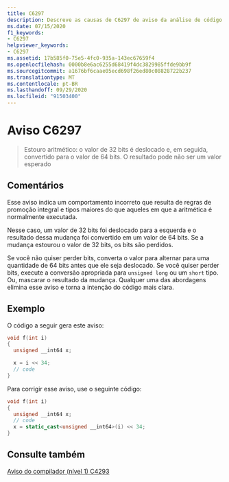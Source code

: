 ```yaml
---
title: C6297
description: Descreve as causas de C6297 de aviso da análise de código MSVC e como corrigir o problema.
ms.date: 07/15/2020
f1_keywords:
- C6297
helpviewer_keywords:
- C6297
ms.assetid: 17b585f0-75e5-4fc0-935a-143ec67659f4
ms.openlocfilehash: 0000b8e6ac6255d68419f4dc3829985ffde9bb9f
ms.sourcegitcommit: a1676bf6caae05ecd698f26ed80c08828722b237
ms.translationtype: MT
ms.contentlocale: pt-BR
ms.lasthandoff: 09/29/2020
ms.locfileid: "91503400"
---
```

# <a name="warning-c6297"></a>Aviso C6297

> Estouro aritmético: o valor de 32 bits é deslocado e, em seguida, convertido para o valor de 64 bits. O resultado pode não ser um valor esperado

## <a name="remarks"></a>Comentários

Esse aviso indica um comportamento incorreto que resulta de regras de promoção integral e tipos maiores do que aqueles em que a aritmética é normalmente executada.

Nesse caso, um valor de 32 bits foi deslocado para a esquerda e o resultado dessa mudança foi convertido em um valor de 64 bits. Se a mudança estourou o valor de 32 bits, os bits são perdidos.

Se você não quiser perder bits, converta o valor para alternar para uma quantidade de 64 bits antes que ele seja deslocado. Se você quiser perder bits, execute a conversão apropriada para `unsigned long` ou um `short` tipo. Ou, mascarar o resultado da mudança. Qualquer uma das abordagens elimina esse aviso e torna a intenção do código mais clara.

## <a name="example"></a>Exemplo

O código a seguir gera este aviso:

```cpp
void f(int i)
{
  unsigned __int64 x;

  x = i << 34;
  // code
}
```

Para corrigir esse aviso, use o seguinte código:

```cpp
void f(int i)
{
  unsigned __int64 x;
  // code
  x = static_cast<unsigned __int64>(i) << 34;
}
```

## <a name="see-also"></a>Consulte também

[Aviso do compilador (nível 1) C4293](../error-messages/compiler-warnings/compiler-warning-level-1-c4293.md)
